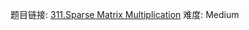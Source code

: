 题目链接: [311.Sparse Matrix Multiplication][1]
难度: Medium

[1]: https://leetcode.com/problems/sparse-matrix-multiplication/